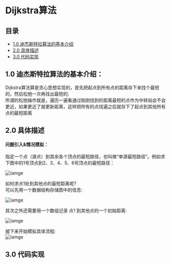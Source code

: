 # Dijkstra算法
## 目录

 - [1.0 迪杰斯特拉算法的基本介绍](#10-迪杰斯特拉算法的基本介绍)
 - [2.0 具体描述](#20-具体描述)
 - [3.0 代码实现](#30-代码实现)


## 1.0 迪杰斯特拉算法的基本介绍：
Dijkstra算法算是贪心思想实现的，首先把起点到所有点的距离存下来找个最短的，然后松弛一次再找出最短的;  
所谓的松弛操作就是，遍历一遍看通过刚刚找到的距离最短的点作为中转站会不会更近，如果更近了就更新距离，这样把所有的点找遍之后就存下了起点到其他所有点的最短距离

## 2.0 具体描述
#### 问题引入&情况模拟：  
指定一个点（源点）到其余各个顶点的最短路径，也叫做“单源最短路径”。例如求下图中的1号顶点到2、3、4、5、6号顶点的最短路径：  

![iamge](https://github.com/Feng3333/Algorithm-and-Data-Structure/blob/f42f1afcb50315e59925d07cf9ba6b92d6761b52/Graph%20Theory/images-folder/Dijkstra1.PNG)

如何求点1处到其他点的最短距离呢?  
可以先用一个数据结构存储图中的信息:    

![iamge](https://github.com/Feng3333/Algorithm-and-Data-Structure/blob/d950dbedf3dfdce9ea7b706143633e9fe897d61a/Graph%20Theory/images-folder/Dijkstra2.PNG)

其次之外还需要用一个数组记录 点1 到其他点的一个初始距离:

![iamge](https://github.com/Feng3333/Algorithm-and-Data-Structure/blob/d950dbedf3dfdce9ea7b706143633e9fe897d61a/Graph%20Theory/images-folder/Dijkstra3.PNG)

接下来开始模拟具体流程:  
![iamge](https://github.com/Feng3333/Algorithm-and-Data-Structure/blob/0a03838b049e8ccc5ea9d6030ca5c159f4aa3f88/Graph%20Theory/images-folder/Dijkstra4.PNG)

## 3.0 代码实现



